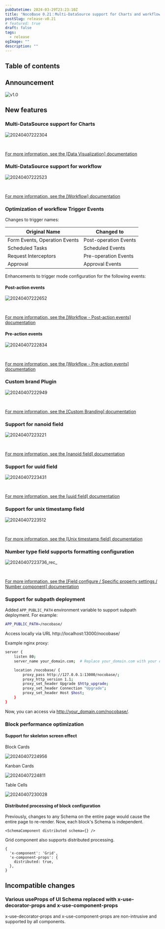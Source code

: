 ```yaml
---
pubDatetime: 2024-03-29T23:23:10Z
title: "NocoBase 0.21：Multi-DataSource support for Charts and workflow"
postSlug: release-v0.21
# featured: true
draft: false
tags:
  - release
ogImage: ""
description: ""
---
```


## Table of contents

## Announcement

![v1.0](https://nocobase-docs.oss-cn-beijing.aliyuncs.com/img_v3_029o_3dd91ba0-bb96-4315-a273-208f06d432fg.png)

## New features

### Multi-DataSource support for Charts

![20240407222304](https://nocobase-docs.oss-cn-beijing.aliyuncs.com/20240407222304.png)

<br />

[For more information, see the [Data Visualization] documentation](/handbook/data-visualization)

### Multi-DataSource support for workflow

![20240407222523](https://nocobase-docs.oss-cn-beijing.aliyuncs.com/20240407222523.png)

<br />

[For more information, see the [Workflow] documentation](/handbook/workflow)

### Optimization of workflow Trigger Events

Changes to trigger names:

| Original Name      | Changed to   |
| ------------------ | ------------ |
| Form Events, Operation Events | Post-operation Events |
| Scheduled Tasks    | Scheduled Events |
| Request Interceptors | Pre-operation Events |
| Approval           | Approval Events |

Enhancements to trigger mode configuration for the following events:

#### Post-action events

![20240407222652](https://nocobase-docs.oss-cn-beijing.aliyuncs.com/20240407222652.png)

<br />

[For more information, see the [Workflow - Post-action events] documentation](/handbook/workflow-action-trigger)

#### Pre-action events

![20240407222834](https://nocobase-docs.oss-cn-beijing.aliyuncs.com/20240407222834.png)

<br />

[For more information, see the [Workflow - Pre-action events] documentation](/handbook/workflow-request-interceptor)

### Custom brand Plugin

![20240407222949](https://nocobase-docs.oss-cn-beijing.aliyuncs.com/20240407222949.png)

<br />

[For more information, see the [Custom Branding] documentation](/handbook/custom-brand)

### Support for nanoid field

![20240407223221](https://nocobase-docs.oss-cn-beijing.aliyuncs.com/20240407223221.png)

<br />

[For more information, see the [nanoid field] documentation](/handbook/data-modeling/collection-fields/advanced/nanoid)

### Support for uuid field

![20240407223431](https://nocobase-docs.oss-cn-beijing.aliyuncs.com/20240407223431.png)

<br />

[For more information, see the [uuid field] documentation](/handbook/data-modeling/collection-fields/advanced/uuid)

### Support for unix timestamp field

![20240407223512](https://nocobase-docs.oss-cn-beijing.aliyuncs.com/20240407223512.png)

<br />

[For more information, see the [Unix timestamp field] documentation](/handbook/data-modeling/collection-fields/datetime/unix-timestamp)

### Number type field supports formatting configuration

![20240407223736_rec_](https://nocobase-docs.oss-cn-beijing.aliyuncs.com/20240407223736_rec_.gif)

<br />

[For more information, see the [Field configure / Specific property settings / Number component] documentation](/handbook/ui/fields/field-settings/input-number)

### Support for subpath deployment

Added `APP_PUBLIC_PATH` environment variable to support subpath deployment. For example:

```bash
APP_PUBLIC_PATH=/nocobase/
```

Access locally via URL http://localhost:13000/nocobase/

Example nginx proxy:

```bash
server {
    listen 80;
    server_name your_domain.com;  # Replace your_domain.com with your domain

    location /nocobase/ {
        proxy_pass http://127.0.0.1:13000/nocobase/;
        proxy_http_version 1.1;
        proxy_set_header Upgrade $http_upgrade;
        proxy_set_header Connection "Upgrade";
        proxy_set_header Host $host;
    }
}
```

Now, you can access via http://your_domain.com/nocobase/.

### Block performance optimization

#### Support for skeleton screen effect

Block Cards

![20240407224956](https://nocobase-docs.oss-cn-beijing.aliyuncs.com/20240407224956.png)

Kanban Cards

![20240407224811](https://nocobase-docs.oss-cn-beijing.aliyuncs.com/20240407224811.png)

Table Cells

![20240407230028](https://nocobase-docs.oss-cn-beijing.aliyuncs.com/20240407230028.png)

#### Distributed processing of block configuration

Previously, changes to any Schema on the entire page would cause the entire page to re-render. Now, each block's Schema is independent.

```tsx | pure
<SchemaComponent distributed schema={} />
```

Grid component also supports distributed processing.

```tsx | pure
{
  'x-component': 'Grid',
  'x-component-props': {
    distributed: true,
  },
}
```

## Incompatible changes

### Various useProps of UI Schema replaced with x-use-decorator-props and x-use-component-props

x-use-decorator-props and x-use-component-props are non-intrusive and supported by all components.